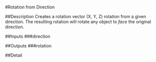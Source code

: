 #Rotation from Direction

##Description
Creates a rotation vector (X, Y, Z) rotation from a given direction. The resulting rotation will rotate any object to *face* the original direction.

##Inputs
###direction


##Outputs
###rotation


##Detail

